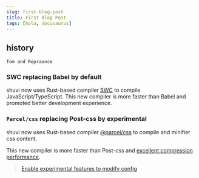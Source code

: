 ```yaml
---
slug: first-blog-post
title: First Blog Post
tags: [hola, docusaurus]
---
```


## history
    Tom and Repraance

### SWC replacing Babel by default

shuvi now uses Rust-based compiler [SWC](https://swc.rs/) to compile JavaScript/TypeScript. This new compiler is more faster than Babel and promoted better development experience.

### `Parcel/css` replacing Post-css by experimental

shuvi now uses Rust-based compiler [@parcel/css](https://github.com/parcel-bundler/parcel-css) to compile and minifier css content.

This new compiler is more faster than Post-css and [excellent compression performance](https://github.com/parcel-bundler/parcel-css#benchmarks).

> [Enable experimental features to modify config](/docs/api-reference/config#experimentalparcelcss)
